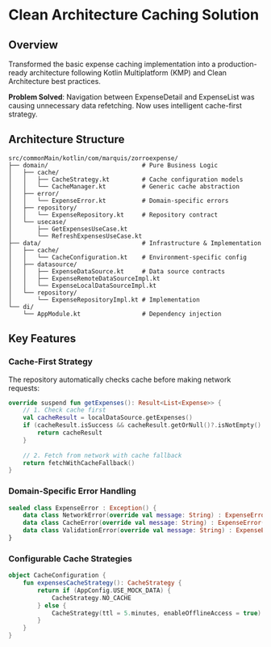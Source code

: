 # Clean Architecture Caching Solution

## Overview

Transformed the basic expense caching implementation into a production-ready architecture following Kotlin Multiplatform (KMP) and Clean Architecture best practices.

**Problem Solved**: Navigation between ExpenseDetail and ExpenseList was causing unnecessary data refetching. Now uses intelligent cache-first strategy.

## Architecture Structure

```
src/commonMain/kotlin/com/marquis/zorroexpense/
├── domain/                          # Pure Business Logic
│   ├── cache/
│   │   ├── CacheStrategy.kt         # Cache configuration models  
│   │   └── CacheManager.kt          # Generic cache abstraction
│   ├── error/
│   │   └── ExpenseError.kt          # Domain-specific errors
│   ├── repository/
│   │   └── ExpenseRepository.kt     # Repository contract
│   └── usecase/
│       ├── GetExpensesUseCase.kt    
│       └── RefreshExpensesUseCase.kt
├── data/                            # Infrastructure & Implementation  
│   ├── cache/
│   │   └── CacheConfiguration.kt    # Environment-specific config
│   ├── datasource/
│   │   ├── ExpenseDataSource.kt     # Data source contracts
│   │   ├── ExpenseRemoteDataSourceImpl.kt
│   │   └── ExpenseLocalDataSourceImpl.kt
│   └── repository/
│       └── ExpenseRepositoryImpl.kt # Implementation
└── di/
    └── AppModule.kt                 # Dependency injection
```

## Key Features

### Cache-First Strategy
The repository automatically checks cache before making network requests:

```kotlin
override suspend fun getExpenses(): Result<List<Expense>> {
    // 1. Check cache first
    val cacheResult = localDataSource.getExpenses()
    if (cacheResult.isSuccess && cacheResult.getOrNull()?.isNotEmpty() == true) {
        return cacheResult
    }
    
    // 2. Fetch from network with cache fallback
    return fetchWithCacheFallback()
}
```

### Domain-Specific Error Handling
```kotlin
sealed class ExpenseError : Exception() {
    data class NetworkError(override val message: String) : ExpenseError()
    data class CacheError(override val message: String) : ExpenseError()
    data class ValidationError(override val message: String) : ExpenseError()
}
```

### Configurable Cache Strategies
```kotlin
object CacheConfiguration {
    fun expensesCacheStrategy(): CacheStrategy {
        return if (AppConfig.USE_MOCK_DATA) {
            CacheStrategy.NO_CACHE
        } else {
            CacheStrategy(ttl = 5.minutes, enableOfflineAccess = true)
        }
    }
}
```

